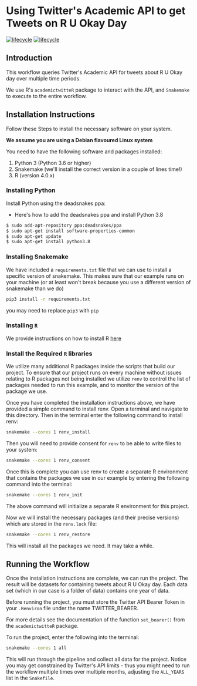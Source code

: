 # Using Twitter's Academic API to get Tweets on R U Okay Day

[![lifecycle](https://img.shields.io/badge/lifecycle-experimental-orange.svg)](https://www.tidyverse.org/lifecycle/#experimental)
[![lifecycle](https://img.shields.io/badge/version-0.1.0-red.svg)]()

## Introduction

This workflow queries Twitter's Academic API for tweets about R U Okay day over multiple time periods.

We use R's `academictwitteR` package to interact with the API, and `Snakemake` to execute to the entire workflow.

## Installation Instructions

Follow these Steps to install the necessary software on your system.

**We assume you are using a Debian flavoured Linux system**

You need to have the following software and packages installed:

1. Python 3 (Python 3.6 or higher)
2. Snakemake (we'll install the correct version in a couple of lines time!)
3. R (version 4.0.x)

### Installing Python


Install Python using the deadsnakes ppa:

- Here's how to add the deadsnakes ppa and install Python 3.8

```bash
$ sudo add-apt-repository ppa:deadsnakes/ppa
$ sudo apt-get install software-properties-common
$ sudo apt-get update
$ sudo apt-get install python3.8
```

### Installing Snakemake

We have included a `requirements.txt` file that we can use to install a specific version of snakemake.
This makes sure that our example runs on your machine (or at least won't break because you use a different version of snakemake than we do)

``` bash
pip3 install -r requirements.txt
```

you may need to replace `pip3` with `pip`

### Installing `R`

We provide instructions on how to install R [here](https://pp4rs.github.io/2020-uzh-installation-guide/r)

### Install the Required `R` libraries

We utilize many additional R packages inside the scripts that build our project.
To ensure that our project runs on every machine without issues relating to R packages not being installed we utilize `renv` to control the list of packages needed to run this example, and to monitor the version of the package we use.

Once you have completed the installation instructions above, we have provided a simple command to install renv.
Open a terminal and navigate to this directory.
Then in the terminal enter the following command to install renv:

``` bash
snakemake --cores 1 renv_install
```

Then you will need to provide consent for `renv` to be able to write files to your system:

``` bash
snakemake --cores 1 renv_consent
```

Once this is complete you can use renv to create a separate R environment that contains the packages we use in our example by entering the following command into the terminal:

``` bash
snakemake --cores 1 renv_init
```

The above command will initialize a separate R environment for this project.

Now we will install the necessary packages (and their precise versions) which are stored in the `renv.lock` file:

``` bash
snakemake --cores 1 renv_restore
```

This will install all the packages we need. It may take a while.

## Running the Workflow

Once the installation instructions are complete, we can run the project.
The result will be datasets for containing tweets about R U Okay day.
Each data set (which in our case is a folder of data) contains one year of data.

Before running the project, you must store the Twitter API Bearer Token in your `.Renviron` file under the name TWITTER_BEARER. 

For more details see the documentation of the function `set_bearer()` from the `academictwitteR` package.

To run the project, enter the following into the terminal:

``` bash
snakemake --cores 1 all
```

This will run through the pipeline and collect all data for the project.
Notice you may get constrained by Twitter's API limits - thus you might need to run the workflow multiple times over multiple months, adjusting the `ALL_YEARS` list in the `Snakefile`.